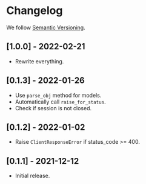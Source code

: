 # Changelog

We follow [Semantic Versioning](https://semver.org/).

## [1.0.0] - 2022-02-21

- Rewrite everything.

## [0.1.3] - 2022-01-26

- Use `parse_obj` method for models.
- Automatically call `raise_for_status`.
- Check if session is not closed.

## [0.1.2] - 2022-01-02

- Raise `ClientResponseError` if status_code >= 400.

## [0.1.1] - 2021-12-12

- Initial release.
